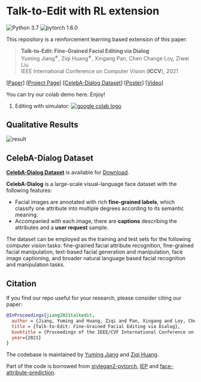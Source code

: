 # Talk-to-Edit with RL extension

![Python 3.7](https://img.shields.io/badge/python-3.7-green.svg?style=plastic)
![pytorch 1.6.0](https://img.shields.io/badge/pytorch-1.6.0-green.svg?style=plastic)

This repository is a reinforcement learning based extension of this paper:
> **Talk-to-Edit: Fine-Grained Facial Editing via Dialog**<br>
> Yuming Jiang<sup>∗</sup>, Ziqi Huang<sup>∗</sup>, Xingang Pan, Chen Change Loy, Ziwei Liu<br>
> IEEE International Conference on Computer Vision (**ICCV**), 2021<br>

[[Paper](https://arxiv.org/abs/2109.04425)]
[[Project Page](https://www.mmlab-ntu.com/project/talkedit/)]
[[CelebA-Dialog Dataset](https://mmlab.ie.cuhk.edu.hk/projects/CelebA/CelebA_Dialog.html)]
[[Poster](https://drive.google.com/file/d/1KaojezBNqDrkwcT0yOkvAgqW1grwUDed/view?usp=sharing)]
[[Video](https://www.youtube.com/watch?v=ZKMkQhkMXPI)]

You can try our colab demo here. Enjoy!
1. Editing with simulator: <a href="https://colab.research.google.com/drive/1YfUQVqAf3XD3EECCwuiScVP_TJU9QBih?usp=sharing"><img src="https://colab.research.google.com/assets/colab-badge.svg" alt="google colab logo"></a>

## Qualitative Results

![result](./assets/1024_results_updated.png)


## CelebA-Dialog Dataset

[**CelebA-Dialog Dataset**](https://mmlab.ie.cuhk.edu.hk/projects/CelebA/CelebA_Dialog.html) is available for [Download](https://drive.google.com/drive/folders/18nejI_hrwNzWyoF6SW8bL27EYnM4STAs?usp=sharing).

**CelebA-Dialog** is a large-scale visual-language face dataset with the following features:
- Facial images are annotated with rich **fine-grained labels**, which classify one attribute into multiple degrees according to its semantic meaning.
- Accompanied with each image, there are **captions** describing the attributes and a **user request** sample.

The dataset can be employed as the training and test sets for the following computer vision tasks: fine-grained facial attribute recognition, fine-grained facial manipulation, text-based facial generation and manipulation, face image captioning, and broader natural language based facial recognition and manipulation tasks.


## Citation

   If you find our repo useful for your research, please consider citing our paper:

   ```bibtex
   @InProceedings{jiang2021talkedit,
     author = {Jiang, Yuming and Huang, Ziqi and Pan, Xingang and Loy, Chen Change and Liu, Ziwei},
     title = {Talk-to-Edit: Fine-Grained Facial Editing via Dialog},
     booktitle = {Proceedings of the IEEE/CVF International Conference on Computer Vision},
     year={2021}
   }
   ```

The codebase is maintained by [Yuming Jiang](https://yumingj.github.io/) and [Ziqi Huang](https://ziqihuangg.github.io/).

Part of the code is borrowed from [stylegan2-pytorch](https://github.com/rosinality/stylegan2-pytorch), [IEP](https://github.com/facebookresearch/clevr-iep) and [face-attribute-prediction](https://github.com/d-li14/face-attribute-prediction).

